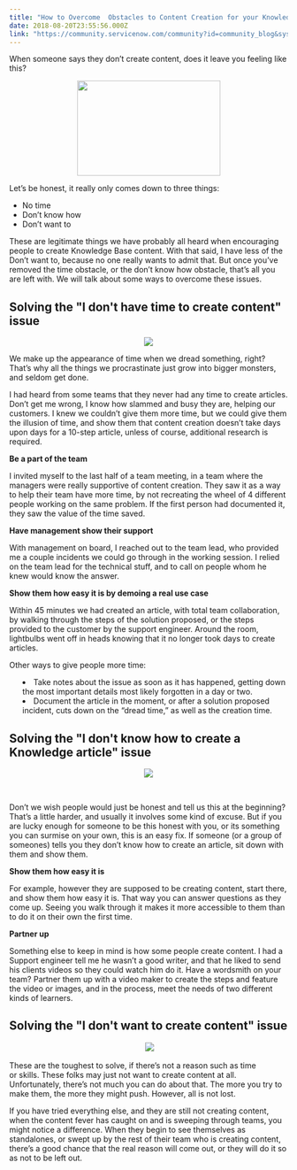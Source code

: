 ```yaml
---
title: "How to Overcome  Obstacles to Content Creation for your Knowledge Base "
date: 2018-08-20T23:55:56.000Z
link: "https://community.servicenow.com/community?id=community_blog&sys_id=767475a9db4427008e7c2926ca961954"
---
```

<p>When someone says they don’t create content, does it leave you feeling like this?</p>
<center>
<p><img src="f8a13525db0427008e7c2926ca961953.iix" width="259" height="172" /></p>
</center>
<p>Let’s be honest, it really only comes down to three things:</p>
<ul><li>No time</li><li>Don’t know how</li><li>Don’t want to</li></ul>
<p>These are legitimate things we have probably all heard when encouraging people to create Knowledge Base content. With that said, I have less of the Don’t want to, because no one really wants to admit that. But once you’ve removed the time obstacle, or the don’t know how obstacle, that’s all you are left with. We will talk about some ways to overcome these issues.</p>
<h2>Solving the &#34;I don&#39;t have time to create content&#34; issue</h2>
<center>
<p><img style="max-width: 100%; max-height: 480px;" src="f81275a5db0427008e7c2926ca9619e3.iix" /></p>
</center>
<p>We make up the appearance of time when we dread something, right? That’s why all the things we procrastinate just grow into bigger monsters, and seldom get done.</p>
<p>I had heard from some teams that they never had any time to create articles. Don’t get me wrong, I know how slammed and busy they are, helping our customers. I knew we couldn’t give them more time, but we could give them the illusion of time, and show them that content creation doesn’t take days upon days for a 10-step article, unless of course, additional research is required.</p>
<p><strong>Be a part of the team</strong></p>
<p>I invited myself to the last half of a team meeting, in a team where the managers were really supportive of content creation. They saw it as a way to help their team have more time, by not recreating the wheel of 4 different people working on the same problem. If the first person had documented it, they saw the value of the time saved.</p>
<p><strong>Have management show their support</strong></p>
<p>With management on board, I reached out to the team lead, who provided me a couple incidents we could go through in the working session. I relied on the team lead for the technical stuff, and to call on people whom he knew would know the answer.</p>
<p><strong>Show them how easy it is by demoing a real use case</strong></p>
<p>Within 45 minutes we had created an article, with total team collaboration, by walking through the steps of the solution proposed, or the steps provided to the customer by the support engineer. Around the room, lightbulbs went off in heads knowing that it no longer took days to create articles.</p>
<p>Other ways to give people more time:</p>
<ul style="list-style-position: inside;"><li>Take notes about the issue as soon as it has happened, getting down the most important details most likely forgotten in a day or two.</li><li>Document the article in the moment, or after a solution proposed incident, cuts down on the “dread time,” as well as the creation time.</li></ul>
<h2>Solving the &#34;I don&#39;t know how to create a Knowledge article&#34; issue</h2>
<center>
<p><img style="max-width: 100%; max-height: 480px;" src="0d6335eddb0427008e7c2926ca96193a.iix" /></p>
</center>
<p> </p>
<p>Don’t we wish people would just be honest and tell us this at the beginning? That’s a little harder, and usually it involves some kind of excuse. But if you are lucky enough for someone to be this honest with you, or its something you can surmise on your own, this is an easy fix. If someone (or a group of someones) tells you they don’t know how to create an article, sit down with them and show them.</p>
<p><strong>Show them how easy it is</strong></p>
<p>For example, however they are supposed to be creating content, start there, and show them how easy it is. That way you can answer questions as they come up. Seeing you walk through it makes it more accessible to them than to do it on their own the first time.</p>
<p><strong>Partner up</strong></p>
<p>Something else to keep in mind is how some people create content. I had a Support engineer tell me he wasn’t a good writer, and that he liked to send his clients videos so they could watch him do it. Have a wordsmith on your team? Partner them up with a video maker to create the steps and feature the video or images, and in the process, meet the needs of two different kinds of learners.</p>
<h2>Solving the &#34;I don&#39;t want to create content&#34; issue</h2>
<center>
<p> <img style="max-width: 100%; max-height: 480px;" src="48e33da5db4427008e7c2926ca961989.iix" /></p>
</center>
<p>These are the toughest to solve, if there’s not a reason such as time or skills. These folks may just not want to create content at all. Unfortunately, there’s not much you can do about that. The more you try to make them, the more they might push. However, all is not lost.</p>
<p>If you have tried everything else, and they are still not creating content, when the content fever has caught on and is sweeping through teams, you might notice a difference. When they begin to see themselves as standalones, or swept up by the rest of their team who is creating content, there’s a good chance that the real reason will come out, or they will do it so as not to be left out.</p>